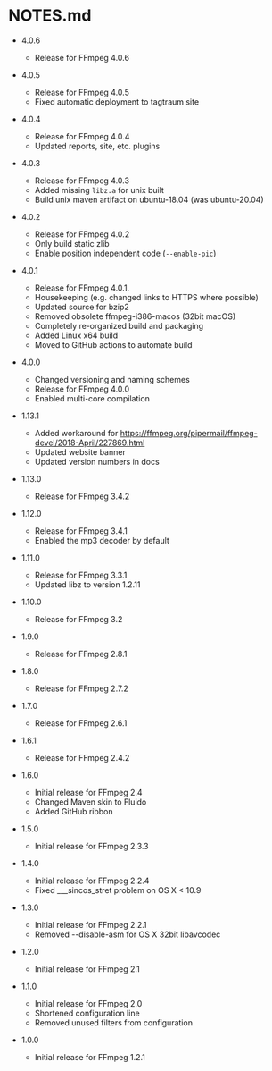 # NOTES.md

- 4.0.6
  - Release for FFmpeg 4.0.6


- 4.0.5
  - Release for FFmpeg 4.0.5
  - Fixed automatic deployment to tagtraum site


- 4.0.4
    - Release for FFmpeg 4.0.4
    - Updated reports, site, etc. plugins


- 4.0.3
    - Release for FFmpeg 4.0.3
    - Added missing `libz.a` for unix built
    - Build unix maven artifact on ubuntu-18.04 (was ubuntu-20.04)


- 4.0.2
    - Release for FFmpeg 4.0.2
    - Only build static zlib
    - Enable position independent code (`--enable-pic`)


- 4.0.1
    - Release for FFmpeg 4.0.1.
    - Housekeeping (e.g. changed links to HTTPS where possible)
    - Updated source for bzip2
    - Removed obsolete ffmpeg-i386-macos (32bit macOS)
    - Completely re-organized build and packaging
    - Added Linux x64 build
    - Moved to GitHub actions to automate build


- 4.0.0
  - Changed versioning and naming schemes
  - Release for FFmpeg 4.0.0
  - Enabled multi-core compilation


- 1.13.1
  - Added workaround for https://ffmpeg.org/pipermail/ffmpeg-devel/2018-April/227869.html
  - Updated website banner
  - Updated version numbers in docs


- 1.13.0
  - Release for FFmpeg 3.4.2


- 1.12.0
  - Release for FFmpeg 3.4.1
  - Enabled the mp3 decoder by default


- 1.11.0
  - Release for FFmpeg 3.3.1
  - Updated libz to version 1.2.11


- 1.10.0
  - Release for FFmpeg 3.2


- 1.9.0
  - Release for FFmpeg 2.8.1


- 1.8.0
  - Release for FFmpeg 2.7.2


- 1.7.0
  - Release for FFmpeg 2.6.1


- 1.6.1
  - Release for FFmpeg 2.4.2


- 1.6.0
  - Initial release for FFmpeg 2.4
  - Changed Maven skin to Fluido
  - Added GitHub ribbon


- 1.5.0
  - Initial release for FFmpeg 2.3.3


- 1.4.0
  - Initial release for FFmpeg 2.2.4
  - Fixed ___sincos_stret problem on OS X < 10.9


- 1.3.0
  - Initial release for FFmpeg 2.2.1
  - Removed --disable-asm for OS X 32bit libavcodec


- 1.2.0
  - Initial release for FFmpeg 2.1


- 1.1.0
  - Initial release for FFmpeg 2.0
  - Shortened configuration line
  - Removed unused filters from configuration


- 1.0.0
  - Initial release for FFmpeg 1.2.1